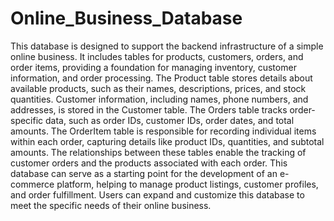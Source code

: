 # Online_Business_Database
This database is designed to support the backend infrastructure of a simple online business. It includes tables for products, customers, orders, and order items, providing a foundation for managing inventory, customer information, and order processing. The Product table stores details about available products, such as their names, descriptions, prices, and stock quantities. Customer information, including names, phone numbers, and addresses, is stored in the Customer table. The Orders table tracks order-specific data, such as order IDs, customer IDs, order dates, and total amounts. The OrderItem table is responsible for recording individual items within each order, capturing details like product IDs, quantities, and subtotal amounts. The relationships between these tables enable the tracking of customer orders and the products associated with each order. This database can serve as a starting point for the development of an e-commerce platform, helping to manage product listings, customer profiles, and order fulfillment. Users can expand and customize this database to meet the specific needs of their online business.
